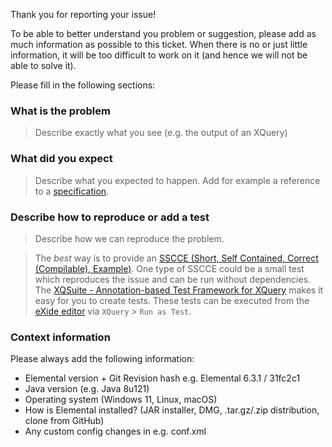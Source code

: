 Thank you for reporting your issue!

To be able to better understand you problem or suggestion, please add as much information as possible to this ticket. When there is no or just little information, it will be too difficult to work on it (and hence we will not be able to solve it).

Please fill in the following sections:

### What is the problem
> Describe exactly what you see (e.g. the output of an XQuery) 

### What did you expect
> Describe what you expected to happen. Add for example a reference to a [specification](https://www.w3.org/TR/xquery-31/).

### Describe how to reproduce or add a test
> Describe how we can reproduce the problem.

> The *best* way is to provide an [SSCCE (Short, Self Contained, Correct (Compilable), Example)](http://sscce.org/). One type of SSCCE could be a small test which reproduces the issue and can be run without dependencies. The [XQSuite - Annotation-based Test Framework for XQuery](http://exist-db.org/exist/apps/doc/xqsuite.xml) makes it easy for you to create tests. These tests can be executed from the [eXide editor](http://exist-db.org/exist/apps/eXide/index.html) via `XQuery` > `Run as Test`.

### Context information
Please always add the following information:
- Elemental version + Git Revision hash e.g. Elemental 6.3.1 / 31fc2c1 
- Java version (e.g. Java 8u121)
- Operating system (Windows 11, Linux, macOS)
- How is Elemental installed? (JAR installer, DMG, .tar.gz/.zip distribution, clone from GitHub)
- Any custom config changes in e.g. conf.xml

